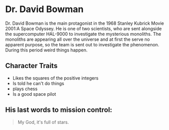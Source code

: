 # Dr. David Bowman
Dr. David Bowman is the main protagonist in the 1968 Stanley Kubrick Movie 2001:A Space Odyssey. He is one of two scientists, who are sent  alongside the supercomputer HAL-9000 to investigate the mysterious monoliths. The monoliths are appearing all over the universe and at first the serve no apparent purpose, so the team is sent out to investigate the phenomenon. During this period weird things happen.

## Character Traits
* Likes the squares of the positive integers
* Is told he can't do things
* plays chess
* Is a good space pilot 
## His last words to mission control:
> My God, it's full of stars.

